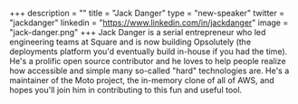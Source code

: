 +++
description = ""
title = "Jack Danger"
type = "new-speaker"
twitter = "jackdanger"
linkedin = "https://www.linkedin.com/in/jackdanger"
image = "jack-danger.png"
+++
Jack Danger is a serial entrepreneur who led engineering teams at Square and is now building Opsolutely (the deployments platform you'd eventually build in-house if you had the time). He's a prolific open source contributor and he loves to help people realize how accessible and simple many so-called "hard" technologies are. He's a maintainer of the Moto project, the in-memory clone of all of AWS, and hopes you'll join him in contributing to this fun and useful tool.